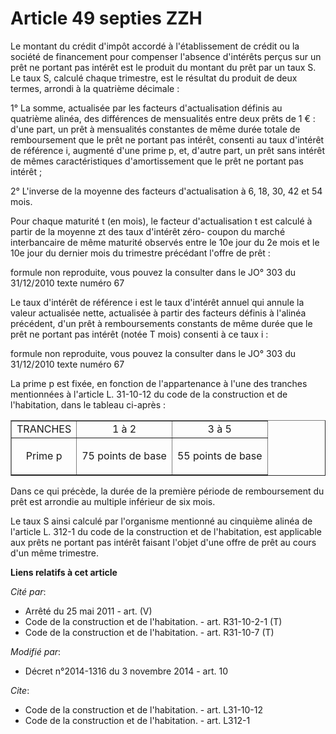 # Article 49 septies ZZH

Le montant du crédit d'impôt accordé à l'établissement de crédit ou la société de financement pour compenser l'absence
d'intérêts perçus sur un prêt ne portant pas intérêt est le produit du montant du prêt par un taux S. Le taux S, calculé
chaque trimestre, est le résultat du produit de deux termes, arrondi à la quatrième décimale : 

1° La somme, actualisée par les facteurs d'actualisation définis au quatrième alinéa, des différences de mensualités entre
deux prêts de 1 € : d'une part, un prêt à mensualités constantes de même durée totale de remboursement que le prêt ne portant
pas intérêt, consenti au taux d'intérêt de référence i, augmenté d'une prime p, et, d'autre part, un prêt sans intérêt de
mêmes caractéristiques d'amortissement que le prêt ne portant pas intérêt ; 

2° L'inverse de la moyenne des facteurs d'actualisation à 6, 18, 30, 42 et 54 mois. 

Pour chaque maturité t (en mois), le facteur d'actualisation t est calculé à partir de la moyenne zt des taux d'intérêt zéro-
coupon du marché interbancaire de même maturité observés entre le 10e jour du 2e mois et le 10e jour du dernier mois du
trimestre précédant l'offre de prêt : 

formule non reproduite, vous pouvez la consulter dans le JO° 303 du 31/12/2010 texte numéro 67 

Le taux d'intérêt de référence i est le taux d'intérêt annuel qui annule la valeur actualisée nette, actualisée à partir des
facteurs définis à l'alinéa précédent, d'un prêt à remboursements constants de même durée que le prêt ne portant pas intérêt
(notée T mois) consenti à ce taux i : 

formule non reproduite, vous pouvez la consulter dans le JO° 303 du 31/12/2010 texte numéro 67 

La prime p est fixée, en fonction de l'appartenance à l'une des tranches mentionnées à l'article L. 31-10-12 du code de la
construction et de l'habitation, dans le tableau ci-après : 

<table align="center" border="1" width="680">
    <tbody>
      <tr>
        <td align="center">TRANCHES</td>
        <td align="center">1 à 2</td>
        <td colspan="3" align="center">3 à 5 </td>
      </tr>
      <tr>
        <td align="center">

Prime p 

</td>
        <td align="center">

75 points de base 

</td>
        <td align="center">

55 points de base 

</td>
      </tr>
    </tbody>
  </table>

Dans ce qui précède, la durée de la première période de remboursement du prêt est arrondie au multiple inférieur de six
mois. 

Le taux S ainsi calculé par l'organisme mentionné au cinquième alinéa de l'article L. 312-1 du code de la construction et de
l'habitation, est applicable aux prêts ne portant pas intérêt faisant l'objet d'une offre de prêt au cours d'un même
trimestre.

**Liens relatifs à cet article**

_Cité par_:

  - Arrêté du 25 mai 2011 - art. (V)
  - Code de la construction et de l'habitation. - art. R31-10-2-1 (T)
  - Code de la construction et de l'habitation. - art. R31-10-7 (T)

_Modifié par_:

  - Décret n°2014-1316 du 3 novembre 2014 - art. 10

_Cite_:

  - Code de la construction et de l'habitation. - art. L31-10-12
  - Code de la construction et de l'habitation. - art. L312-1

